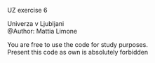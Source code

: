 UZ exercise 6 
  
Univerza v Ljubljani  
@Author: Mattia Limone  
  
You are free to use the code for study purposes.  
Present this code as own is absolutely forbidden